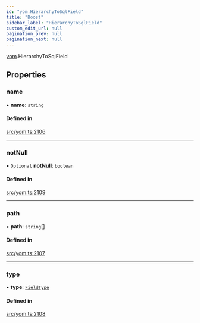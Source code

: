 ```yaml
---
id: "yom.HierarchyToSqlField"
title: "Boost"
sidebar_label: "HierarchyToSqlField"
custom_edit_url: null
pagination_prev: null
pagination_next: null
---
```


[yom](../namespaces/yom.md).HierarchyToSqlField

## Properties

### name

• **name**: `string`

#### Defined in

[src/yom.ts:2106](https://github.com/yolmio/boost/blob/5cada48/src/yom.ts#L2106)

___

### notNull

• `Optional` **notNull**: `boolean`

#### Defined in

[src/yom.ts:2109](https://github.com/yolmio/boost/blob/5cada48/src/yom.ts#L2109)

___

### path

• **path**: `string`[]

#### Defined in

[src/yom.ts:2107](https://github.com/yolmio/boost/blob/5cada48/src/yom.ts#L2107)

___

### type

• **type**: [`FieldType`](../namespaces/yom.md#fieldtype)

#### Defined in

[src/yom.ts:2108](https://github.com/yolmio/boost/blob/5cada48/src/yom.ts#L2108)
